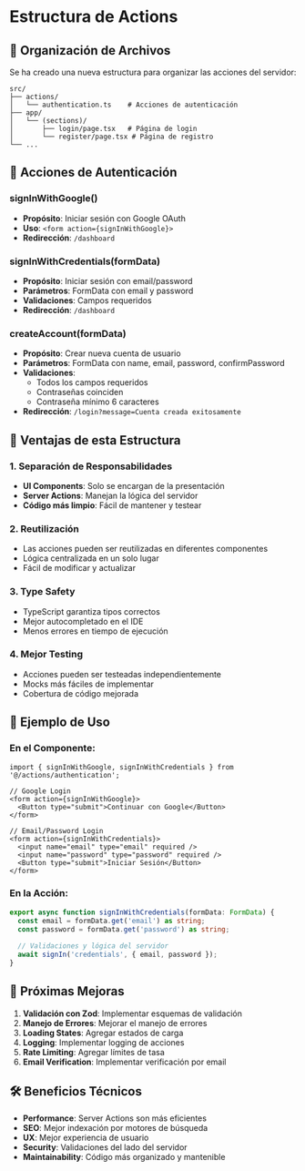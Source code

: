 # Estructura de Actions

## 📁 Organización de Archivos

Se ha creado una nueva estructura para organizar las acciones del servidor:

```
src/
├── actions/
│   └── authentication.ts    # Acciones de autenticación
├── app/
│   └── (sections)/
│       ├── login/page.tsx   # Página de login
│       └── register/page.tsx # Página de registro
└── ...
```

## 🔐 Acciones de Autenticación

### **signInWithGoogle()**
- **Propósito**: Iniciar sesión con Google OAuth
- **Uso**: `<form action={signInWithGoogle}>`
- **Redirección**: `/dashboard`

### **signInWithCredentials(formData)**
- **Propósito**: Iniciar sesión con email/password
- **Parámetros**: FormData con email y password
- **Validaciones**: Campos requeridos
- **Redirección**: `/dashboard`

### **createAccount(formData)**
- **Propósito**: Crear nueva cuenta de usuario
- **Parámetros**: FormData con name, email, password, confirmPassword
- **Validaciones**:
  - Todos los campos requeridos
  - Contraseñas coinciden
  - Contraseña mínimo 6 caracteres
- **Redirección**: `/login?message=Cuenta creada exitosamente`

## 🚀 Ventajas de esta Estructura

### **1. Separación de Responsabilidades**
- **UI Components**: Solo se encargan de la presentación
- **Server Actions**: Manejan la lógica del servidor
- **Código más limpio**: Fácil de mantener y testear

### **2. Reutilización**
- Las acciones pueden ser reutilizadas en diferentes componentes
- Lógica centralizada en un solo lugar
- Fácil de modificar y actualizar

### **3. Type Safety**
- TypeScript garantiza tipos correctos
- Mejor autocompletado en el IDE
- Menos errores en tiempo de ejecución

### **4. Mejor Testing**
- Acciones pueden ser testeadas independientemente
- Mocks más fáciles de implementar
- Cobertura de código mejorada

## 📝 Ejemplo de Uso

### **En el Componente:**
```tsx
import { signInWithGoogle, signInWithCredentials } from '@/actions/authentication';

// Google Login
<form action={signInWithGoogle}>
  <Button type="submit">Continuar con Google</Button>
</form>

// Email/Password Login
<form action={signInWithCredentials}>
  <input name="email" type="email" required />
  <input name="password" type="password" required />
  <Button type="submit">Iniciar Sesión</Button>
</form>
```

### **En la Acción:**
```typescript
export async function signInWithCredentials(formData: FormData) {
  const email = formData.get('email') as string;
  const password = formData.get('password') as string;
  
  // Validaciones y lógica del servidor
  await signIn('credentials', { email, password });
}
```

## 🔄 Próximas Mejoras

1. **Validación con Zod**: Implementar esquemas de validación
2. **Manejo de Errores**: Mejorar el manejo de errores
3. **Loading States**: Agregar estados de carga
4. **Logging**: Implementar logging de acciones
5. **Rate Limiting**: Agregar límites de tasa
6. **Email Verification**: Implementar verificación por email

## 🛠️ Beneficios Técnicos

- **Performance**: Server Actions son más eficientes
- **SEO**: Mejor indexación por motores de búsqueda
- **UX**: Mejor experiencia de usuario
- **Security**: Validaciones del lado del servidor
- **Maintainability**: Código más organizado y mantenible
